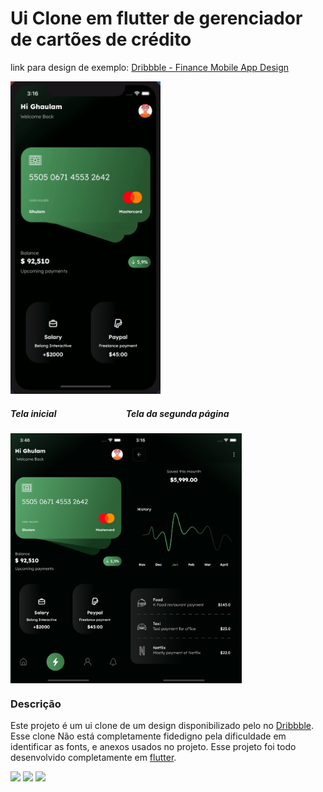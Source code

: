 # Ui Clone em flutter de gerenciador de cartões de crédito

link para design de exemplo: [Dribbble - Finance Mobile App Design](https://dribbble.com/shots/15167068-Finance-Mobile-App-Design)

<img src="docs/navigation.gif" alt="navegacao entre as páginas" height="500">
<div style="display: flex;">
  <div style="display:flex; flex-direction: column">
    <h5>Tela inicial</h5>
    <img src="docs/image.png" alt="imagem da tela final" height="400">
  </div>
   <div style="display:flex; flex-direction: column">
    <h5>Tela da segunda página</h5>
    <img src="docs/second_page.png" alt="imagem da segunda tela" height="400">
  </div>
</div>

### Descrição

Este projeto é um ui clone de um design disponibilizado pelo no [Dribbble](https://dribbble.com). Esse clone Não está completamente fidedigno pela dificuldade em identificar as fonts, e anexos usados no projeto. Esse projeto foi todo desenvolvido completamente em [flutter](https://flutter.dev).

<p align="left">
  <a href="" alt="Gmail">
  <img src="https://img.shields.io/badge/-Gmail-FF0000?style=flat-square&labelColor=FF0000&logo=gmail&logoColor=white&link=mailto:iranjuniordev@gmail.com" /></a>

  <a href="https://linkedin.com/in/iran-junior" alt="Linkedin">
  <img src="https://img.shields.io/badge/-Linkedin-0e76a8?style=flat-square&logo=Linkedin&logoColor=white&link=linkedin.com/in/iran-junior" /></a>

  <a href="https://www.instagram.com/_devmobile/" alt="Instagram">
  <img src="https://img.shields.io/badge/-Instagram-DF0174?style=flat-square&labelColor=DF0174&logo=instagram&logoColor=white&link=https://www.instagram.com/_devmobile/"/></a>
</p>  
